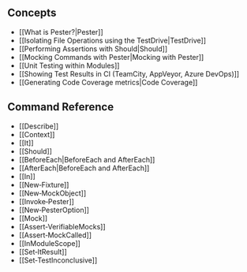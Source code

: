 ## Concepts

* [[What is Pester?|Pester]]
* [[Isolating File Operations using the TestDrive|TestDrive]]
* [[Performing Assertions with Should|Should]]
* [[Mocking Commands with Pester|Mocking with Pester]]
* [[Unit Testing within Modules]]
* [[Showing Test Results in CI (TeamCity, AppVeyor, Azure DevOps)]]
* [[Generating Code Coverage metrics|Code Coverage]]

## Command Reference

* [[Describe]]
* [[Context]]
* [[It]]
* [[Should]]
* [[BeforeEach|BeforeEach and AfterEach]]
* [[AfterEach|BeforeEach and AfterEach]]
* [[In]]
* [[New‐Fixture]]
* [[New‐MockObject]]
* [[Invoke‐Pester]]
* [[New‐PesterOption]]
* [[Mock]]
* [[Assert‐VerifiableMocks]]
* [[Assert‐MockCalled]]
* [[InModuleScope]]
* [[Set‐ItResult]]
* [[Set‐TestInconclusive]]
